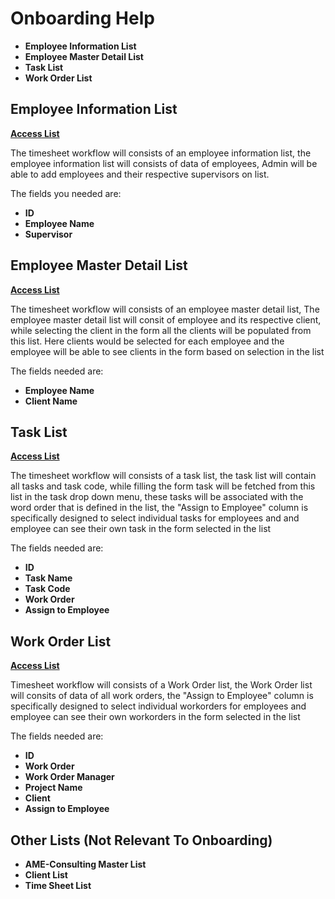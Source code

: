 # Onboarding Help
* **Employee Information List**
* **Employee Master Detail List**
* **Task List**
* **Work Order List**
 
## Employee Information List

[**Access List**](https://aaronmerril.sharepoint.com/sites/AME/Lists/EmployeeInformation/AllItems.aspx)

The timesheet workflow will consists of an employee information list, the employee information list will consists of data of employees,
Admin will be able to add employees and their respective supervisors on list.

The fields you needed are:
* **ID**
* **Employee Name**
* **Supervisor**

## Employee Master Detail List

[**Access List**](https://aaronmerril.sharepoint.com/sites/AME/Lists/ame_EmployeeMasterDetail/AllItems.aspx)

The timesheet workflow will consists of an employee master detail list, The employee master detail list will consit of employee and its respective client, while selecting the client in the form all the clients will be populated from this list. Here clients would be selected for each employee and the employee will be able to see clients in the form based on selection in the list

The fields needed are:
* **Employee Name**
* **Client Name**

## Task List

[**Access List**](https://aaronmerril.sharepoint.com/sites/AME/Lists/TaskList/AllItems.aspx)

The timesheet workflow will consists of a task list, the task list will contain all tasks and task code, while filling the form task will be fetched from this list in the task drop down menu, these tasks will be associated with the word order that is defined in the list, the "Assign to Employee" column is specifically designed to select individual tasks for employees and and employee can see their own task in the form selected in the list

The fields needed are:
* **ID**
* **Task Name**
* **Task Code**
* **Work Order**
* **Assign to Employee**

## Work Order List

[**Access List**](https://aaronmerril.sharepoint.com/sites/AME/Lists/WorkOrderList/AllItems.aspx)

Timesheet workflow will consists of a Work Order list, the Work Order list will consits of data of all work orders, the "Assign to Employee" column is specifically designed to select individual workorders for employees and employee can see their own workorders in the form selected in the list

The fields needed are:
* **ID**
* **Work Order**
* **Work Order Manager**
* **Project Name**
* **Client**
* **Assign to Employee**

## Other Lists (Not Relevant To Onboarding)
* **AME-Consulting Master List**
* **Client List**
* **Time Sheet List**